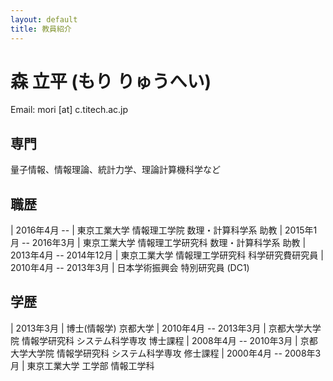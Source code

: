 ```yaml
---
layout: default
title: 教員紹介
---
```


森 立平 (もり りゅうへい)
================

Email: mori [at] c.titech.ac.jp

専門
----------------
量子情報、情報理論、統計力学、理論計算機科学など

職歴
----------------

| 2016年4月 -- | 東京工業大学 情報理工学院 数理・計算科学系 助教
| 2015年1月 -- 2016年3月 | 東京工業大学 情報理工学研究科 数理・計算科学系 助教
| 2013年4月 -- 2014年12月 | 東京工業大学 情報理工学研究科 科学研究費研究員
| 2010年4月 -- 2013年3月 | 日本学術振興会 特別研究員 (DC1)

学歴
----------------

| 2013年3月 | 博士(情報学) 京都大学
| 2010年4月 -- 2013年3月 | 京都大学大学院 情報学研究科 システム科学専攻 博士課程
| 2008年4月 -- 2010年3月 | 京都大学大学院 情報学研究科 システム科学専攻 修士課程
| 2000年4月 -- 2008年3月 | 東京工業大学 工学部 情報工学科

